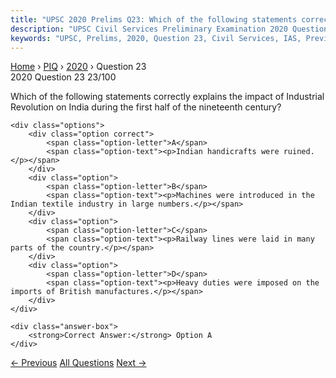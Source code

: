 ```yaml
---
title: "UPSC 2020 Prelims Q23: Which of the following statements correctly explains the imp..."
description: "UPSC Civil Services Preliminary Examination 2020 Question 23 with options and answer"
keywords: "UPSC, Prelims, 2020, Question 23, Civil Services, IAS, Previous Year Questions"
---
```


<nav class="breadcrumb">
    <a href="../../">Home</a>
    <span>›</span>
    <a href="../">PIQ</a>
    <span>›</span>
    <a href="./">2020</a>
    <span>›</span>
    <span>Question 23</span>
</nav>

<div class="question-header">
    <div class="question-meta">
        <span class="year-badge">2020</span>
        <span class="question-number">Question 23</span>
        <span class="progress">23/100</span>
    </div>
    <div class="progress-bar">
        <div class="progress-fill" style="width: 23.0%"></div>
    </div>
</div>

<div class="question-content">
    <div class="question-text">
        <p>Which of the following statements correctly explains the impact of Industrial<br />
Revolution on India during the first half of the nineteenth century?</p>
    </div>
    
    <div class="options">
        <div class="option correct">
            <span class="option-letter">A</span>
            <span class="option-text"><p>Indian handicrafts were ruined.</p></span>
        </div>
        <div class="option">
            <span class="option-letter">B</span>
            <span class="option-text"><p>Machines were introduced in the Indian textile industry in large numbers.</p></span>
        </div>
        <div class="option">
            <span class="option-letter">C</span>
            <span class="option-text"><p>Railway lines were laid in many parts of the country.</p></span>
        </div>
        <div class="option">
            <span class="option-letter">D</span>
            <span class="option-text"><p>Heavy duties were imposed on the imports of British manufactures.</p></span>
        </div>
    </div>

    <div class="answer-box">
        <strong>Correct Answer:</strong> Option A
    </div>
</div>

<div class="question-nav">
    <a href="../q022-with-reference-to-the-religious-history-of-india-c/" class="nav-btn prev">← Previous</a>
    <a href="../" class="nav-btn center">All Questions</a>
    <a href="../q024-consider-the-following-events-in-the-history-of-in/" class="nav-btn next">Next →</a>
</div>
